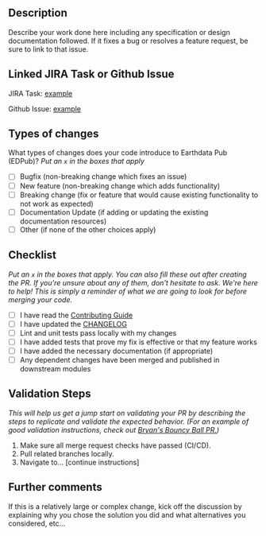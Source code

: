 ## Description

Describe your work done here including any specification or design documentation followed. 
If it fixes a bug or resolves a feature request, be sure to link to that issue.

## Linked JIRA Task or Github Issue

JIRA Task: [example](link_here)

Github Issue: [example](link_here)

## Types of changes

What types of changes does your code introduce to Earthdata Pub (EDPub)?
_Put an `x` in the boxes that apply_

- [ ] Bugfix (non-breaking change which fixes an issue)
- [ ] New feature (non-breaking change which adds functionality)
- [ ] Breaking change (fix or feature that would cause existing functionality to not work as expected)
- [ ] Documentation Update (if adding or updating the existing documentation resources)
- [ ] Other (if none of the other choices apply)

## Checklist

_Put an `x` in the boxes that apply. You can also fill these out after creating the PR. If you're unsure about any of them, don't hesitate to ask. We're here to help! This is simply a reminder of what we are going to look for before merging your code._

- [ ] I have read the [Contributing Guide](https://github.com/eosdis-nasa/earthdata-pub/blob/main/CONTRIBUTING.md)
- [ ] I have updated the [CHANGELOG](https://github.com/eosdis-nasa/earthdata-pub/blob/main/CHANGELOG.md)
- [ ] Lint and unit tests pass locally with my changes
- [ ] I have added tests that prove my fix is effective or that my feature works
- [ ] I have added the necessary documentation (if appropriate)
- [ ] Any dependent changes have been merged and published in downstream modules

## Validation Steps

_This will help us get a jump start on validating your PR by describing the steps to replicate
and validate the expected behavior. (For an example of good validation instructions, check out [Bryan's Bouncy Ball PR.](https://github.com/sparkbox/bouncy-ball/pull/56#issue-192153701))_

1. Make sure all merge request checks have passed (CI/CD).
2. Pull related branches locally.
3. Navigate to... [continue instructions]

## Further comments

If this is a relatively large or complex change, kick off the discussion by explaining why you chose the solution you did and what alternatives you considered, etc...